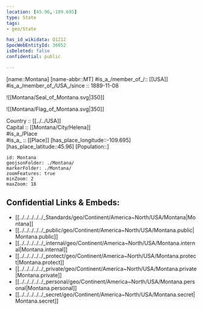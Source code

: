 ```yaml
---
location: [45.96,-109.695] 
type: State
tags:
- geo/State

has_id_wikidata: Q1212 
SpocWebEntityId: 36052
isDeleted: false
confidential: public

---
```

[name::Montana] 
[name-abbr::MT] 
#is_a_/member_of_/:: [[USA]]
#is_a_/member_of_/USA_/since :: 1889-11-08 


![[Montana/Seal_of_Montana.svg|350]] 

![[Montana/Flag_of_Montana.svg|350]] 

Country :: [[../../USA]]  
Capital :: [[Montana/City/Helena]]  
#is_a_/Place  
#is_a_ :: [[Place]] 
[has_place_longitude::-109.695] 
[has_place_latitude::45.96] 
[Population::] 



```leaflet
id: Montana
geojsonFolder: ./Montana/
markerFolder: ./Montana/
zoomFeatures: true 
minZoom: 2 
maxZoom: 18
```


## Confidential Links & Embeds: 
- [[../../../../../_Standards/geo/Continent/America~North/USA/Montana|Montana]] 
- [[../../../../../_public/geo/Continent/America~North/USA/Montana.public|Montana.public]] 
- [[../../../../../_internal/geo/Continent/America~North/USA/Montana.internal|Montana.internal]] 
- [[../../../../../_protect/geo/Continent/America~North/USA/Montana.protect|Montana.protect]] 
- [[../../../../../_private/geo/Continent/America~North/USA/Montana.private|Montana.private]] 
- [[../../../../../_personal/geo/Continent/America~North/USA/Montana.personal|Montana.personal]] 
- [[../../../../../_secret/geo/Continent/America~North/USA/Montana.secret|Montana.secret]] 
